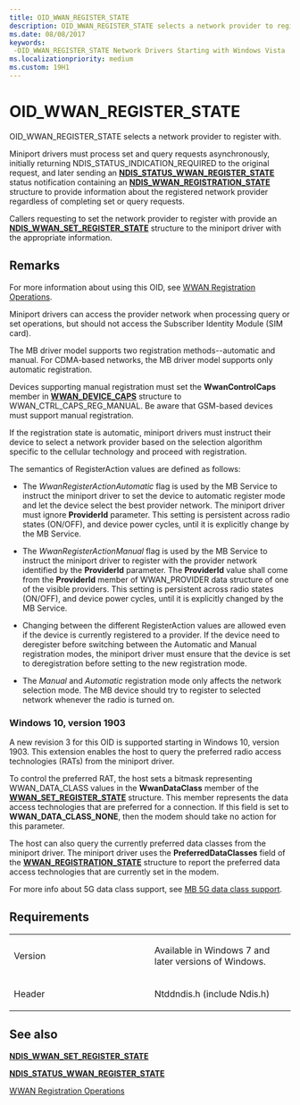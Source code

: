 ```yaml
---
title: OID_WWAN_REGISTER_STATE
description: OID_WWAN_REGISTER_STATE selects a network provider to register with.
ms.date: 08/08/2017
keywords: 
 -OID_WWAN_REGISTER_STATE Network Drivers Starting with Windows Vista
ms.localizationpriority: medium
ms.custom: 19H1
---
```


# OID\_WWAN\_REGISTER\_STATE


OID\_WWAN\_REGISTER\_STATE selects a network provider to register with.

Miniport drivers must process set and query requests asynchronously, initially returning NDIS\_STATUS\_INDICATION\_REQUIRED to the original request, and later sending an [**NDIS\_STATUS\_WWAN\_REGISTER\_STATE**](ndis-status-wwan-register-state.md) status notification containing an [**NDIS\_WWAN\_REGISTRATION\_STATE**](/windows-hardware/drivers/ddi/ndiswwan/ns-ndiswwan-_ndis_wwan_registration_state) structure to provide information about the registered network provider regardless of completing set or query requests.

Callers requesting to set the network provider to register with provide an [**NDIS\_WWAN\_SET\_REGISTER\_STATE**](/windows-hardware/drivers/ddi/ndiswwan/ns-ndiswwan-_ndis_wwan_set_register_state) structure to the miniport driver with the appropriate information.

## Remarks

For more information about using this OID, see [WWAN Registration Operations](./mb-registration-operations.md).

Miniport drivers can access the provider network when processing query or set operations, but should not access the Subscriber Identity Module (SIM card).

The MB driver model supports two registration methods--automatic and manual. For CDMA-based networks, the MB driver model supports only automatic registration.

Devices supporting manual registration must set the **WwanControlCaps** member in [**WWAN\_DEVICE\_CAPS**](/windows-hardware/drivers/ddi/wwan/ns-wwan-_wwan_device_caps) structure to WWAN\_CTRL\_CAPS\_REG\_MANUAL. Be aware that GSM-based devices must support manual registration.

If the registration state is automatic, miniport drivers must instruct their device to select a network provider based on the selection algorithm specific to the cellular technology and proceed with registration.

The semantics of RegisterAction values are defined as follows:

-   The *WwanRegisterActionAutomatic* flag is used by the MB Service to instruct the miniport driver to set the device to automatic register mode and let the device select the best provider network. The miniport driver must ignore **ProviderId** parameter. This setting is persistent across radio states (ON/OFF), and device power cycles, until it is explicitly change by the MB Service.

-   The *WwanRegisterActionManual* flag is used by the MB Service to instruct the miniport driver to register with the provider network identified by the **ProviderId** parameter. The **ProviderId** value shall come from the **ProviderId** member of WWAN\_PROVIDER data structure of one of the visible providers. This setting is persistent across radio states (ON/OFF), and device power cycles, until it is explicitly changed by the MB Service.

-   Changing between the different RegisterAction values are allowed even if the device is currently registered to a provider. If the device need to deregister before switching between the Automatic and Manual registration modes, the miniport driver must ensure that the device is set to deregistration before setting to the new registration mode.

-   The *Manual* and *Automatic* registration mode only affects the network selection mode. The MB device should try to register to selected network whenever the radio is turned on.

### Windows 10, version 1903

A new revision 3 for this OID is supported starting in Windows 10, version 1903. This extension enables the host to query the preferred radio access technologies (RATs) from the miniport driver. 

To control the preferred RAT, the host sets a bitmask representing WWAN_DATA_CLASS values in the **WwanDataClass** member of the [**WWAN_SET_REGISTER_STATE**](/windows-hardware/drivers/ddi/wwan/ns-wwan-_wwan_set_register_state) structure. This member represents the data access technologies that are preferred for a connection. If this field is set to **WWAN_DATA_CLASS_NONE**, then the modem should take no action for this parameter.

The host can also query the currently preferred data classes from the miniport driver. The miniport driver uses the **PreferredDataClasses** field of the [**WWAN_REGISTRATION_STATE**](/windows-hardware/drivers/ddi/wwan/ns-wwan-_wwan_registration_state) structure to report the preferred data access technologies that are currently set in the modem.

For more info about 5G data class support, see [MB 5G data class support](./mb-5g-operations-overview.md).

## Requirements

<table>
<colgroup>
<col width="50%" />
<col width="50%" />
</colgroup>
<tbody>
<tr class="odd">
<td><p>Version</p></td>
<td><p>Available in Windows 7 and later versions of Windows.</p></td>
</tr>
<tr class="even">
<td><p>Header</p></td>
<td>Ntddndis.h (include Ndis.h)</td>
</tr>
</tbody>
</table>

## See also


[**NDIS\_WWAN\_SET\_REGISTER\_STATE**](/windows-hardware/drivers/ddi/ndiswwan/ns-ndiswwan-_ndis_wwan_set_register_state)

[**NDIS\_STATUS\_WWAN\_REGISTER\_STATE**](ndis-status-wwan-register-state.md)

[WWAN Registration Operations](./mb-registration-operations.md)

